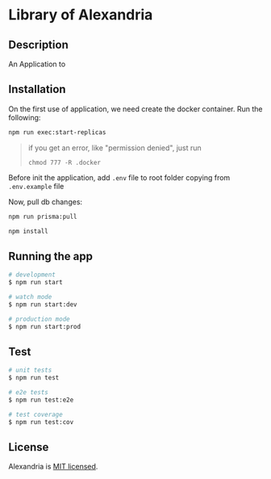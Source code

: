 # Library of Alexandria

## Description

An Application to

## Installation

On the first use of application, we need create the docker container. Run the following:

```bash
npm run exec:start-replicas
```

> if you get an error, like "permission denied", just run
>
> `chmod 777 -R .docker`

Before init the application, add `.env` file to root folder copying from `.env.example` file

Now, pull db changes:

```bash
npm run prisma:pull
```

```bash
npm install
```

## Running the app

```bash
# development
$ npm run start

# watch mode
$ npm run start:dev

# production mode
$ npm run start:prod
```

## Test

```bash
# unit tests
$ npm run test

# e2e tests
$ npm run test:e2e

# test coverage
$ npm run test:cov
```

## License

Alexandria is [MIT licensed](LICENSE).
